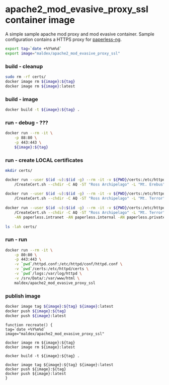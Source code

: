 # apache2_mod_evasive_proxy_ssl container image
A simple sample apache mod proxy and mod evasive container. Sample configuration contains a HTTPS proxy for [paperless-ng](github.com/jonaswinkler/paperless-ng).
```bash
export tag=`date +%Y%m%d`
export image="maldex/apache2_mod_evasive_proxy_ssl"
```

### build - cleanup
```bash
sudo rm -rf certs/
docker image rm ${image}:${tag}
docker image rm ${image}:latest
```

### build - image
```bash
docker build -t ${image}:${tag} . 
```

### run - debug - ???
```bash
docker run --rm -it \
    -p 88:80 \
    -p 443:443 \
    ${image}:${tag}
```

### run - create LOCAL certificates
```bash
mkdir certs/

docker run --user $(id -u):$(id -g) --rm -it -v ${PWD}/certs:/etc/httpd/certs maldex/apache2_mod_evasive_proxy_ssl \
    /CreateCert.sh --chdir -C AQ -ST "Ross Archipelago" -L "Mt. Erebus" -O "Hephaestos Skunk Works" -OU "Cert Authority" -E hephaistos@olymp -CN Authority 
    
docker run --user $(id -u):$(id -g) --rm -it -v ${PWD}/certs:/etc/httpd/certs maldex/apache2_mod_evasive_proxy_ssl \
    /CreateCert.sh --chdir -C AQ -ST "Ross Archipelago" -L "Mt. Terror" -O "Gollum Jewlery Ltd." -OU "Smeagol's Dept." -E deagol@mordor -CA Authority -CN default
    
docker run --user $(id -u):$(id -g) --rm -it -v ${PWD}/certs:/etc/httpd/certs maldex/apache2_mod_evasive_proxy_ssl \
    /CreateCert.sh --chdir -C AQ -ST "Ross Archipelago" -L "Mt. Terror" -O "Hades Notary Inc." -OU "Plutus Accouting Dept." -E kerberos@styx -CA Authority -CN paperless \
    -AN paperless.intranet -AN paperless.internal -AN paperless.private -AN paperless.corp -AN paperless.home -AN paperless.lan -AN paperless.local
    
ls -lah certs/
```

### run - run
```bash
docker run --rm -it \
    -p 80:80 \
    -p 443:443 \
    -v `pwd`/httpd.conf:/etc/httpd/conf/httpd.conf \
    -v `pwd`/certs:/etc/httpd/certs \
    -v `pwd`/logs:/var/log/httpd \
    -v /srv/Data/:/var/www/html \
    maldex/apache2_mod_evasive_proxy_ssl
```

### publish image
```bash
docker image tag ${image}:${tag} ${image}:latest
docker push ${image}:${tag}
docker push ${image}:latest
```

```
function recreate() {
tag=`date +%Y%m%d`
image="maldex/apache2_mod_evasive_proxy_ssl"

docker image rm ${image}:${tag}
docker image rm ${image}:latest

docker build -t ${image}:${tag} . 

docker image tag ${image}:${tag} ${image}:latest
docker push ${image}:${tag}
docker push ${image}:latest
}
```